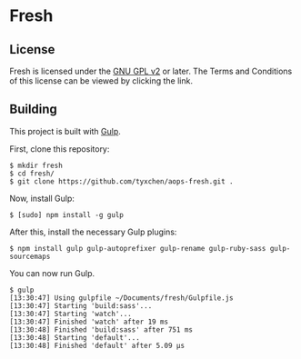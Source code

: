 Fresh
=====

License
-------

Fresh is licensed under the [GNU GPL v2](http://www.gnu.org/licenses/gpl-2.0.html) or later. The Terms and Conditions of this license can be viewed by clicking the link.

Building
--------

This project is built with [Gulp](http://gulpjs.com).


First, clone this repository:

	$ mkdir fresh
	$ cd fresh/
	$ git clone https://github.com/tyxchen/aops-fresh.git .

Now, install Gulp:

	$ [sudo] npm install -g gulp

After this, install the necessary Gulp plugins:

	$ npm install gulp gulp-autoprefixer gulp-rename gulp-ruby-sass gulp-sourcemaps

You can now run Gulp.

	$ gulp
	[13:30:47] Using gulpfile ~/Documents/fresh/Gulpfile.js
	[13:30:47] Starting 'build:sass'...
	[13:30:47] Starting 'watch'...
	[13:30:47] Finished 'watch' after 19 ms
	[13:30:48] Finished 'build:sass' after 751 ms
	[13:30:48] Starting 'default'...
	[13:30:48] Finished 'default' after 5.09 μs
